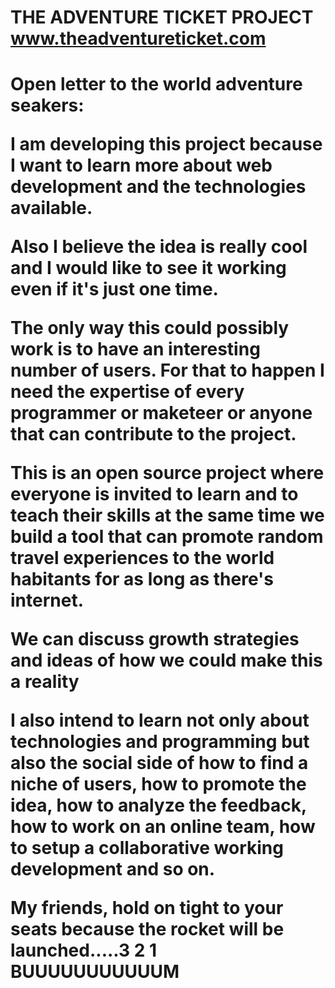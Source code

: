 <h1>THE ADVENTURE TICKET PROJECT <a href="http://www.theadventureticket.com">www.theadventureticket.com</a><h1>

<p>Open letter to the world adventure seakers:<p>

<p>I am developing this project because I want to learn more about web development and the technologies available.</p>

<p>Also I believe the idea is really cool and I would like to see it working even if it's just one time.</p>

<p>The only way this could possibly work is to have an interesting number of users. For that to happen I need the expertise of every programmer or maketeer or anyone that can contribute to the project.</p>

<p>This is an open source project where everyone is invited to learn and to teach their skills at the same time we build a tool that can promote random travel experiences to the world habitants for as long as there's internet. </p>

<p>We can discuss growth strategies and ideas of how we could make this a reality</p>

<p>I also intend to learn not only about technologies and programming but also the social side of how to find a niche of users, how to promote the idea, how to analyze the feedback, how to work on an online team, how to setup a collaborative working development and so on.<p>

<p> My friends, hold on tight to your seats because the rocket will be launched.....3 2 1 BUUUUUUUUUUUM <p>
